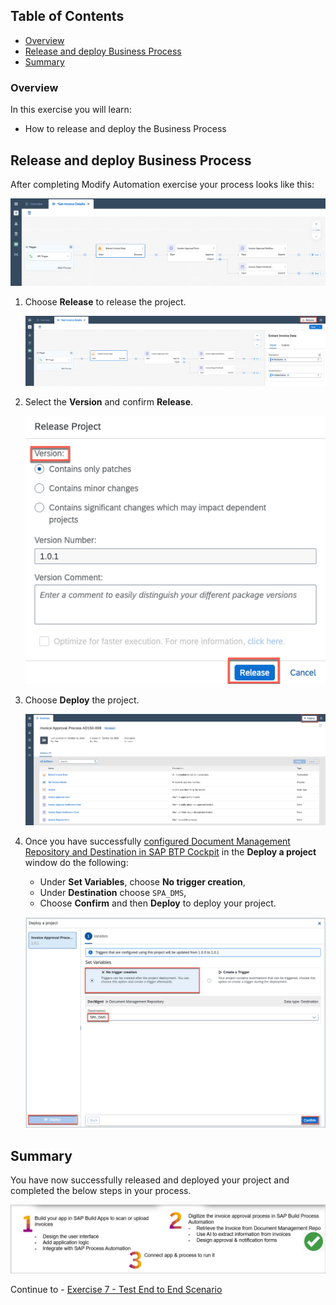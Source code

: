 ## Table of Contents
 - [Overview](#overview)
 - [Release and deploy Business Process](#releaseDeploy)
 - [Summary](#summary)

### Overview <a name="overview"></a>

In this exercise you will learn:

- How to release and deploy the Business Process

## Release and deploy Business Process <a name="releaseDeploy"></a>

After completing Modify Automation exercise your process looks like this:

![06](./images/301a.png)

1. Choose **Release** to release the project.

    ![06](./images/302a.png)

2. Select the **Version** and confirm **Release**.

    ![06](./images/303.png)

3. Choose **Deploy** the project.

    ![06](./images/304.png)

4. Once you have successfully [configured Document Management Repository and Destination in SAP BTP Cockpit](https://help.sap.com/docs/PROCESS_AUTOMATION/a331c4ef0a9d48a89c779fd449c022e7/3da3846d0da94d96a4f38688cd2e936a.html?locale=en-US&version=Cloud) in the **Deploy a project** window do the following:

    - Under **Set Variables**, choose **No trigger creation**,
    - Under **Destination** choose `SPA_DMS`,
    - Choose **Confirm** and then **Deploy** to deploy your project.

    ![07](./images/305.png)

## Summary <a name="summary"></a>

You have now successfully released and deployed your project and completed the below steps in your process.

![Summary](./images/Summary.png)

Continue to - [Exercise 7 - Test End to End Scenario](../7_TestingEndToEndScenario/README.md)
